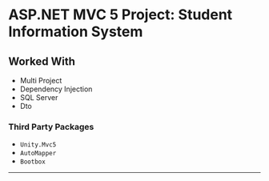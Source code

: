 # ASP.NET MVC 5 Project: Student Information System

## Worked With

* Multi Project
* Dependency Injection
* SQL Server
* Dto

### Third Party Packages

* `Unity.Mvc5`
* `AutoMapper`
* `Bootbox`

___